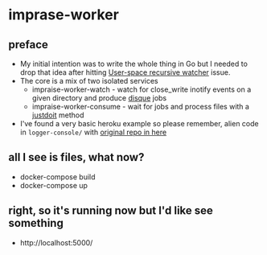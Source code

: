 # imprase-worker

## preface
 - My initial intention was to write the whole thing in Go but I needed to drop that idea after hitting [User-space recursive watcher](https://github.com/fsnotify/fsnotify/issues/18) issue.
 - The core is a mix of two isolated services
   - impraise-worker-watch - watch for close_write inotify events on a given directory and produce [disque](https://github.com/antirez/disque) jobs
   - impraise-worker-consume - wait for jobs and process files with a [justdoit](https://github.com/bjarocki/impraise-worker/blob/6ef59a0ffc4019949926a263092cd9db668fc1f6/lib/impraise/worker/consume.rb#L16-L19) method
 - I've found a very basic heroku example so please remember, alien code in `logger-console/` with [original repo in here](https://github.com/heroku-examples/ruby-websockets-chat-demo)

## all I see is files, what now?
 - docker-compose build
 - docker-compose up

## right, so it's running now but I'd like see something
 - http://localhost:5000/
